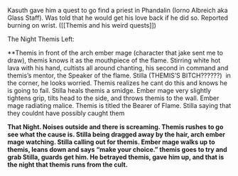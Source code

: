 
Kasuth gave him a quest to go find a priest in Phandalin (Iorno Albreich aka Glass Staff). Was told that he would get his love back if he did so. Reported burning on wrist. ([[Themis and his weird quests]])

The Night Themis Left:

**Themis in front of the arch ember mage (character that jake sent me to draw), themis knows it as the mouthpiece of the flame. Stirring white hot lava with his hand, cultists all around chanting, his second in command and themis’s mentor, the Speaker of the flame. Stilla (THEMIS’S BITCH??????)  in the corner, he looks worried. Themis realizes he cant do this and knows he is going to fail. Stilla heals themis a smidge. Ember mage very slightly tightens grip, tilts head to the side, and throws themis to the wall. Ember mage radiating malice. Themis is titled the Bearer of Flame. Stilla saying that they couldnt have possibly caught them

**That Night. Noises outside and there is screaming. Themis rushes to go see what the cause is. Stilla being dragged away by the hair, arch ember mage watching. Stilla calling out for themis. Ember mage walks up to themis, leans down and says “make your choice.” themis goes to try and grab Stilla, guards get him. He betrayed themis, gave him up, and that is the night that themis runs from the cult.**
